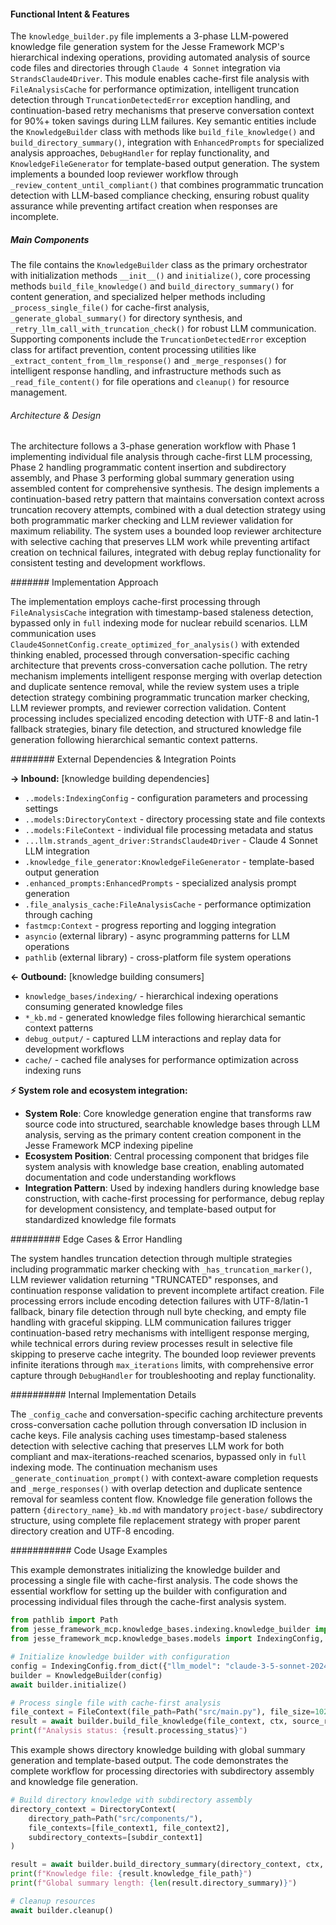 <!-- CACHE_METADATA_START -->
<!-- Source File: {PROJECT_ROOT}/jesse-framework-mcp/jesse_framework_mcp/knowledge_bases/indexing/knowledge_builder.py -->
<!-- Cached On: 2025-07-05T20:34:27.399807 -->
<!-- Source Modified: 2025-07-05T20:01:14.887922 -->
<!-- Cache Version: 1.0 -->
<!-- CACHE_METADATA_END -->

#### Functional Intent & Features

The `knowledge_builder.py` file implements a 3-phase LLM-powered knowledge file generation system for the Jesse Framework MCP's hierarchical indexing operations, providing automated analysis of source code files and directories through `Claude 4 Sonnet` integration via `StrandsClaude4Driver`. This module enables cache-first file analysis with `FileAnalysisCache` for performance optimization, intelligent truncation detection through `TruncationDetectedError` exception handling, and continuation-based retry mechanisms that preserve conversation context for 90%+ token savings during LLM failures. Key semantic entities include the `KnowledgeBuilder` class with methods like `build_file_knowledge()` and `build_directory_summary()`, integration with `EnhancedPrompts` for specialized analysis approaches, `DebugHandler` for replay functionality, and `KnowledgeFileGenerator` for template-based output generation. The system implements a bounded loop reviewer workflow through `_review_content_until_compliant()` that combines programmatic truncation detection with LLM-based compliance checking, ensuring robust quality assurance while preventing artifact creation when responses are incomplete.

##### Main Components

The file contains the `KnowledgeBuilder` class as the primary orchestrator with initialization methods `__init__()` and `initialize()`, core processing methods `build_file_knowledge()` and `build_directory_summary()` for content generation, and specialized helper methods including `_process_single_file()` for cache-first analysis, `_generate_global_summary()` for directory synthesis, and `_retry_llm_call_with_truncation_check()` for robust LLM communication. Supporting components include the `TruncationDetectedError` exception class for artifact prevention, content processing utilities like `_extract_content_from_llm_response()` and `_merge_responses()` for intelligent response handling, and infrastructure methods such as `_read_file_content()` for file operations and `cleanup()` for resource management.

###### Architecture & Design

The architecture follows a 3-phase generation workflow with Phase 1 implementing individual file analysis through cache-first LLM processing, Phase 2 handling programmatic content insertion and subdirectory assembly, and Phase 3 performing global summary generation using assembled content for comprehensive synthesis. The design implements a continuation-based retry pattern that maintains conversation context across truncation recovery attempts, combined with a dual detection strategy using both programmatic marker checking and LLM reviewer validation for maximum reliability. The system uses a bounded loop reviewer architecture with selective caching that preserves LLM work while preventing artifact creation on technical failures, integrated with debug replay functionality for consistent testing and development workflows.

####### Implementation Approach

The implementation employs cache-first processing through `FileAnalysisCache` integration with timestamp-based staleness detection, bypassed only in `full` indexing mode for nuclear rebuild scenarios. LLM communication uses `Claude4SonnetConfig.create_optimized_for_analysis()` with extended thinking enabled, processed through conversation-specific caching architecture that prevents cross-conversation cache pollution. The retry mechanism implements intelligent response merging with overlap detection and duplicate sentence removal, while the review system uses a triple detection strategy combining programmatic truncation marker checking, LLM reviewer prompts, and reviewer correction validation. Content processing includes specialized encoding detection with UTF-8 and latin-1 fallback strategies, binary file detection, and structured knowledge file generation following hierarchical semantic context patterns.

######## External Dependencies & Integration Points

**→ Inbound:** [knowledge building dependencies]
- `..models:IndexingConfig` - configuration parameters and processing settings
- `..models:DirectoryContext` - directory processing state and file contexts
- `..models:FileContext` - individual file processing metadata and status
- `...llm.strands_agent_driver:StrandsClaude4Driver` - Claude 4 Sonnet LLM integration
- `.knowledge_file_generator:KnowledgeFileGenerator` - template-based output generation
- `.enhanced_prompts:EnhancedPrompts` - specialized analysis prompt generation
- `.file_analysis_cache:FileAnalysisCache` - performance optimization through caching
- `fastmcp:Context` - progress reporting and logging integration
- `asyncio` (external library) - async programming patterns for LLM operations
- `pathlib` (external library) - cross-platform file system operations

**← Outbound:** [knowledge building consumers]
- `knowledge_bases/indexing/` - hierarchical indexing operations consuming generated knowledge files
- `*_kb.md` - generated knowledge files following hierarchical semantic context patterns
- `debug_output/` - captured LLM interactions and replay data for development workflows
- `cache/` - cached file analyses for performance optimization across indexing runs

**⚡ System role and ecosystem integration:**
- **System Role**: Core knowledge generation engine that transforms raw source code into structured, searchable knowledge bases through LLM analysis, serving as the primary content creation component in the Jesse Framework MCP indexing pipeline
- **Ecosystem Position**: Central processing component that bridges file system analysis with knowledge base creation, enabling automated documentation and code understanding workflows
- **Integration Pattern**: Used by indexing handlers during knowledge base construction, with cache-first processing for performance, debug replay for development consistency, and template-based output for standardized knowledge file formats

######### Edge Cases & Error Handling

The system handles truncation detection through multiple strategies including programmatic marker checking with `_has_truncation_marker()`, LLM reviewer validation returning "TRUNCATED" responses, and continuation response validation to prevent incomplete artifact creation. File processing errors include encoding detection failures with UTF-8/latin-1 fallback, binary file detection through null byte checking, and empty file handling with graceful skipping. LLM communication failures trigger continuation-based retry mechanisms with intelligent response merging, while technical errors during review processes result in selective file skipping to preserve cache integrity. The bounded loop reviewer prevents infinite iterations through `max_iterations` limits, with comprehensive error capture through `DebugHandler` for troubleshooting and replay functionality.

########## Internal Implementation Details

The `_config_cache` and conversation-specific caching architecture prevents cross-conversation cache pollution through conversation ID inclusion in cache keys. File analysis caching uses timestamp-based staleness detection with selective caching that preserves LLM work for both compliant and max-iterations-reached scenarios, bypassed only in `full` indexing mode. The continuation mechanism uses `_generate_continuation_prompt()` with context-aware completion requests and `_merge_responses()` with overlap detection and duplicate sentence removal for seamless content flow. Knowledge file generation follows the pattern `{directory_name}_kb.md` with mandatory `project-base/` subdirectory structure, using complete file replacement strategy with proper parent directory creation and UTF-8 encoding.

########### Code Usage Examples

This example demonstrates initializing the knowledge builder and processing a single file with cache-first analysis. The code shows the essential workflow for setting up the builder with configuration and processing individual files through the cache-first analysis system.

```python
from pathlib import Path
from jesse_framework_mcp.knowledge_bases.indexing.knowledge_builder import KnowledgeBuilder
from jesse_framework_mcp.knowledge_bases.models import IndexingConfig, FileContext

# Initialize knowledge builder with configuration
config = IndexingConfig.from_dict({"llm_model": "claude-3-5-sonnet-20241022"})
builder = KnowledgeBuilder(config)
await builder.initialize()

# Process single file with cache-first analysis
file_context = FileContext(file_path=Path("src/main.py"), file_size=1024)
result = await builder.build_file_knowledge(file_context, ctx, source_root=Path("."))
print(f"Analysis status: {result.processing_status}")
```

This example shows directory knowledge building with global summary generation and template-based output. The code demonstrates the complete workflow for processing directories with subdirectory assembly and knowledge file generation.

```python
# Build directory knowledge with subdirectory assembly
directory_context = DirectoryContext(
    directory_path=Path("src/components/"),
    file_contexts=[file_context1, file_context2],
    subdirectory_contexts=[subdir_context1]
)

result = await builder.build_directory_summary(directory_context, ctx, source_root=Path("."))
print(f"Knowledge file: {result.knowledge_file_path}")
print(f"Global summary length: {len(result.directory_summary)}")

# Cleanup resources
await builder.cleanup()
```